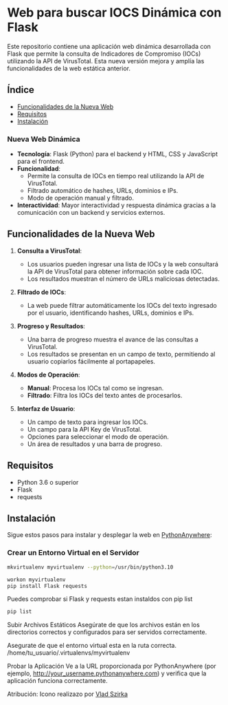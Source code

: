# Web para buscar IOCS Dinámica con Flask

Este repositorio contiene una aplicación web dinámica desarrollada con Flask que permite la consulta de Indicadores de Compromiso (IOCs) utilizando la API de VirusTotal. Esta nueva versión mejora y amplía las funcionalidades de la web estática anterior.

## Índice

- [Funcionalidades de la Nueva Web](#funcionalidades-de-la-nueva-web)
- [Requisitos](#requisitos)
- [Instalación](#Instalación)



### Nueva Web Dinámica

- **Tecnología**: Flask (Python) para el backend y HTML, CSS y JavaScript para el frontend.
- **Funcionalidad**: 
  - Permite la consulta de IOCs en tiempo real utilizando la API de VirusTotal.
  - Filtrado automático de hashes, URLs, dominios e IPs.
  - Modo de operación manual y filtrado.
- **Interactividad**: Mayor interactividad y respuesta dinámica gracias a la comunicación con un backend y servicios externos.

## Funcionalidades de la Nueva Web

1. **Consulta a VirusTotal**: 
   - Los usuarios pueden ingresar una lista de IOCs y la web consultará la API de VirusTotal para obtener información sobre cada IOC.
   - Los resultados muestran el número de URLs maliciosas detectadas.

2. **Filtrado de IOCs**:
   - La web puede filtrar automáticamente los IOCs del texto ingresado por el usuario, identificando hashes, URLs, dominios e IPs.

3. **Progreso y Resultados**:
   - Una barra de progreso muestra el avance de las consultas a VirusTotal.
   - Los resultados se presentan en un campo de texto, permitiendo al usuario copiarlos fácilmente al portapapeles.

4. **Modos de Operación**:
   - **Manual**: Procesa los IOCs tal como se ingresan.
   - **Filtrado**: Filtra los IOCs del texto antes de procesarlos.

5. **Interfaz de Usuario**:
   - Un campo de texto para ingresar los IOCs.
   - Un campo para la API Key de VirusTotal.
   - Opciones para seleccionar el modo de operación.
   - Un área de resultados y una barra de progreso.

## Requisitos

- Python 3.6 o superior
- Flask
- requests


## Instalación

Sigue estos pasos para instalar y desplegar la web en [PythonAnywhere](https://www.pythonanywhere.com/):

### Crear un Entorno Virtual en el Servidor

```bash
mkvirtualenv myvirtualenv --python=/usr/bin/python3.10

```

```bash
workon myvirtualenv
pip install Flask requests
```

Puedes comprobar si Flask y requests estan instaldos con pip list
```bash
pip list

```
Subir Archivos Estáticos
Asegúrate de que los archivos están en los directorios correctos y configurados para ser servidos correctamente.

Asegurate de que el entorno virtual esta en la ruta correcta.
/home/tu_usuario/.virtualenvs/myvirtualenv

Probar la Aplicación
Ve a la URL proporcionada por PythonAnywhere (por ejemplo, http://your_username.pythonanywhere.com) y verifica que la aplicación funciona correctamente.





Atribución: Icono realizazo por [Vlad Szirka](https://www.flaticon.es/iconos-gratis/malware)















